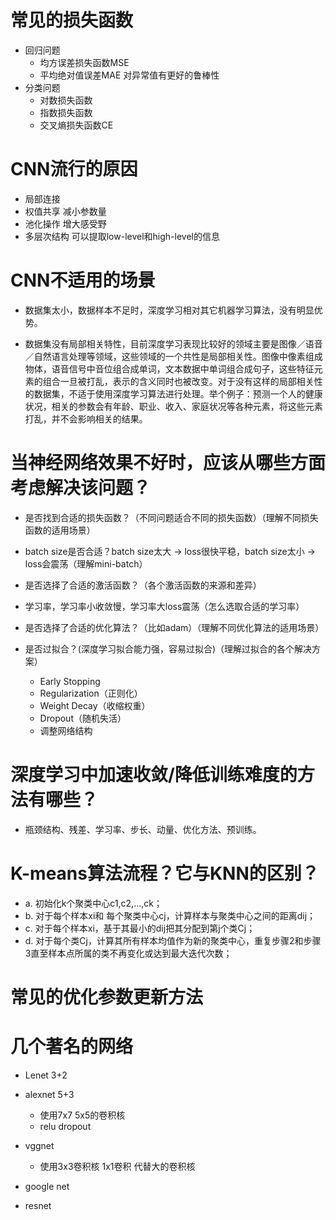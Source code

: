 # 常见的损失函数
-   回归问题
    -   均方误差损失函数MSE
    -   平均绝对值误差MAE 对异常值有更好的鲁棒性
-   分类问题
    -   对数损失函数
    -   指数损失函数
    -   交叉熵损失函数CE

# CNN流行的原因
- 局部连接 
- 权值共享 减小参数量
- 池化操作 增大感受野
- 多层次结构 可以提取low-level和high-level的信息

# CNN不适用的场景
- 数据集太小，数据样本不足时，深度学习相对其它机器学习算法，没有明显优势。

- 数据集没有局部相关特性，目前深度学习表现比较好的领域主要是图像／语音／自然语言处理等领域，这些领域的一个共性是局部相关性。图像中像素组成物体，语音信号中音位组合成单词，文本数据中单词组合成句子，这些特征元素的组合一旦被打乱，表示的含义同时也被改变。对于没有这样的局部相关性的数据集，不适于使用深度学习算法进行处理。举个例子：预测一个人的健康状况，相关的参数会有年龄、职业、收入、家庭状况等各种元素，将这些元素打乱，并不会影响相关的结果。

# 当神经网络效果不好时，应该从哪些方面考虑解决该问题？
- 是否找到合适的损失函数？（不同问题适合不同的损失函数）（理解不同损失函数的适用场景）

- batch size是否合适？batch size太大 -> loss很快平稳，batch size太小 -> loss会震荡（理解mini-batch）

- 是否选择了合适的激活函数？（各个激活函数的来源和差异）

- 学习率，学习率小收敛慢，学习率大loss震荡（怎么选取合适的学习率）

- 是否选择了合适的优化算法？（比如adam）（理解不同优化算法的适用场景）

- 是否过拟合？(深度学习拟合能力强，容易过拟合)（理解过拟合的各个解决方案）
    - Early Stopping
    - Regularization（正则化）
    - Weight Decay（收缩权重）
    - Dropout（随机失活）
    - 调整网络结构
# 深度学习中加速收敛/降低训练难度的方法有哪些？
- 瓶颈结构、残差、学习率、步长、动量、优化方法、预训练。

# K-means算法流程？它与KNN的区别？
-   a. 初始化k个聚类中心c1,c2,...,ck；
-   b. 对于每个样本xi和 每个聚类中心cj，计算样本与聚类中心之间的距离dij；
-   c. 对于每个样本xi，基于其最小的dij把其分配到第j个类Cj；
-   d. 对于每个类Cj，计算其所有样本均值作为新的聚类中心，重复步骤2和步骤3直至样本点所属的类不再变化或达到最大迭代次数；

# 常见的优化参数更新方法


# 几个著名的网络
-   Lenet 3+2
-   alexnet 5+3 
    - 使用7x7 5x5的卷积核
    - relu dropout 
-   vggnet
    - 使用3x3卷积核 1x1卷积 代替大的卷积核
-   google net

-   resnet